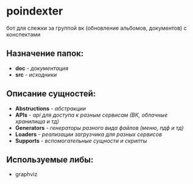 # poindexter
бот для слежки за группой вк (обновление альбомов, документов) с конспектами

Назначениe папок:
---------------------------------
- **doc** - *документация*
- **src** - *исходники*

Описание сущностей:
---------------------------------
- **Abstructions** - *абстракции*
- **APIs** - *api для доступа к разным сервисам (ВК, облачные хранилища и тд)*
- **Generators** - *генераторы разного вида файлов (меню, пдф и тд)*
- **Loaders** - *реализации загрузчика для разных сервисов*
- **Supports** - *вспомогательные сущности и скрипты*

Используемые либы:
---------------------------------

- graphviz
